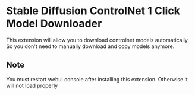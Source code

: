 # Stable Diffusion ControlNet 1 Click Model Downloader

This extension will allow you to download controlnet models automatically. So you don't need to manually download and copy models anymore. 

## Note
You must restart webui console after installing this extension. Otherwise it will not load properly
